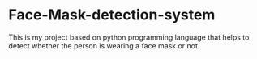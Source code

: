 # Face-Mask-detection-system
This is my project based on python programming language that helps to detect whether the person is wearing a  face mask or not. 
